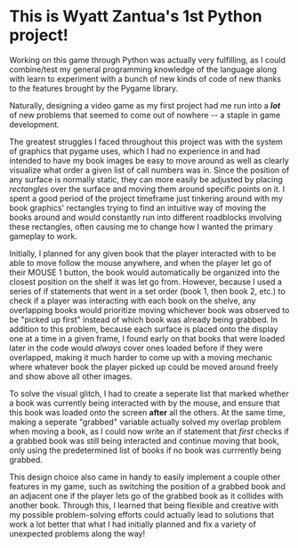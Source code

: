 # This is Wyatt Zantua's 1st Python project!

Working on this game through Python was actually very fulfilling, as I could combine/test my general programming knowledge of the language along with learn to experiment with a bunch of new kinds of code of new thanks to the features brought by the Pygame library.

Naturally, designing a video game as my first project had me run into a ***lot*** of new problems that seemed to come out of nowhere -- a staple in game development.


The greatest struggles I faced throughout this project was with the system of graphics that pygame uses, which I had no experience in and had intended to have my book images be easy to move around as well as clearly visualize what order a given list of call numbers was in. Since the position of any surface is normally static, they can more easily be adjusted by placing *rectangles* over the surface and moving them around specific points on it. I spent a good period of the project timeframe just tinkering around with my book graphics' rectangles trying to find an intuitive way of moving the books around and would constantly run into different roadblocks involving these rectangles, often causing me to change how I wanted the primary gameplay to work. 

Initially, I planned for any given book that the player interacted with to be able to move follow the mouse anywhere, and when the player let go of their MOUSE 1 button, the book would automatically be organized into the closest position on the shelf it was let go from. However, because I used a series of if statements that went in a set order (book 1, then book 2, etc.) to check if a player was interacting with each book on the shelve, any overlapping books would prioritize moving whichever book was observed to be "picked up first" instead of which book was already being grabbed. In addition to this problem, because each surface is placed onto the display one at a time in a given frame, I found early on that books that were loaded later in the code would *always* cover ones loaded before if they were overlapped, making it much harder to come up with a moving mechanic where whatever book the player picked up could be moved around freely and show above all other images. 

To solve the visual glitch, I had to create a seperate list that marked whether a book was currently being interacted with by the mouse, and ensure that this book was loaded onto the screen **after** all the others. At the same time, making a seperate "grabbed" variable actually solved my overlap problem when moving a book, as I could now write an if statement that *first* checks if a grabbed book was still being interacted and continue moving that book, only using the predetermined list of books if no book was currrently being grabbed. 

This design choice also came in handy to easily implement a couple other features in my game, such as switching the position of a grabbed book and an adjacent one if the player lets go of the grabbed book as it collides with another book. Through this, I learned that being flexible and creative with my possible problem-solving efforts could actually lead to solutions that work a lot better that what I had initially planned and fix a variety of unexpected problems along the way!
